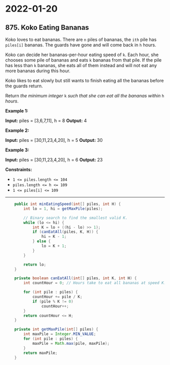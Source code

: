# 2022-01-20

## 875. Koko Eating Bananas

Koko loves to eat bananas. There are `n` piles of bananas, the `ith` pile has `piles[i]` bananas. The guards have gone and will come back in `h` hours.

Koko can decide her bananas-per-hour eating speed of `k`. Each hour, she chooses some pile of bananas and eats `k` bananas from that pile. If the pile has less than `k` bananas, she eats all of them instead and will not eat any more bananas during this hour.

Koko likes to eat slowly but still wants to finish eating all the bananas before the guards return.

Return _the minimum integer_ `k` _such that she can eat all the bananas within_ `h` _hours_.

**Example 1:**

**Input:** piles = \[3,6,7,11\], h = 8
**Output:** 4

**Example 2:**

**Input:** piles = \[30,11,23,4,20\], h = 5
**Output:** 30

**Example 3:**

**Input:** piles = \[30,11,23,4,20\], h = 6
**Output:** 23

**Constraints:**

- `1 <= piles.length <= 104`
- `piles.length <= h <= 109`
- `1 <= piles[i] <= 109`

---

```java
    public int minEatingSpeed(int[] piles, int H) {
        int lo = 1, hi = getMaxPile(piles);

        // Binary search to find the smallest valid K.
        while (lo <= hi) {
            int K = lo + ((hi - lo) >> 1);
            if (canEatAll(piles, K, H)) {
                hi = K - 1;
            } else {
                lo = K + 1;
            }
        }

        return lo;
    }

    private boolean canEatAll(int[] piles, int K, int H) {
        int countHour = 0; // Hours take to eat all bananas at speed K.

        for (int pile : piles) {
            countHour += pile / K;
            if (pile % K != 0)
                countHour++;
        }
        return countHour <= H;
    }

    private int getMaxPile(int[] piles) {
        int maxPile = Integer.MIN_VALUE;
        for (int pile : piles) {
            maxPile = Math.max(pile, maxPile);
        }
        return maxPile;
    }
```

